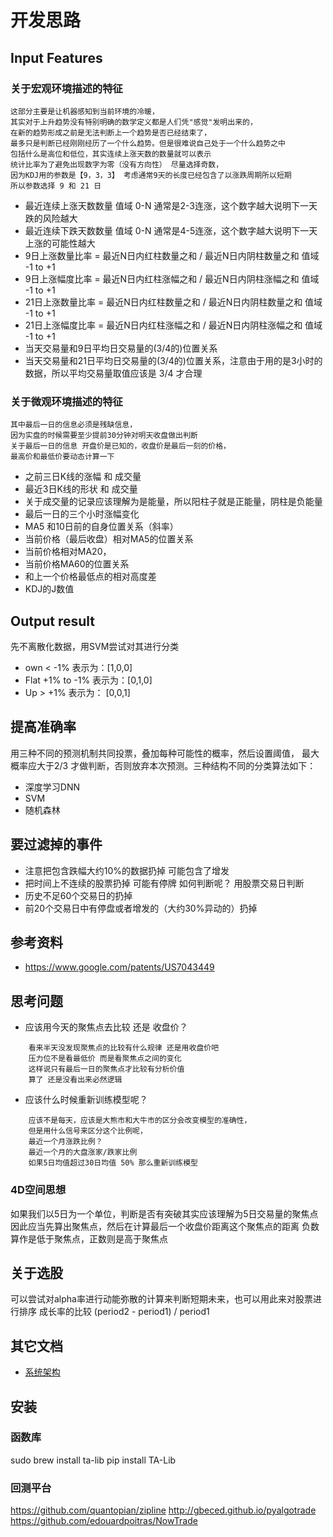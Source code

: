 # 开发思路

## Input Features
### 关于宏观环境描述的特征
```
这部分主要是让机器感知到当前环境的冷暖，
其实对于上升趋势没有特别明确的数学定义都是人们凭"感觉"发明出来的，
在新的趋势形成之前是无法判断上一个趋势是否已经结束了，
最多只是判断已经刚刚经历了一个什么趋势。但是很难说自己处于一个什么趋势之中
包括什么是高位和低位，其实连续上涨天数的数量就可以表示 
统计比率为了避免出现数字为零（没有方向性） 尽量选择奇数，
因为KDJ用的参数是【9，3，3】 考虑通常9天的长度已经包含了以涨跌周期所以短期
所以参数选择 9 和 21 日

```
* 最近连续上涨天数数量 值域 0-N  通常是2-3连涨，这个数字越大说明下一天跌的风险越大
* 最近连续下跌天数数量 值域 0-N  通常是4-5连涨，这个数字越大说明下一天上涨的可能性越大
* 9日上涨数量比率 = 最近N日内红柱数量之和 / 最近N日内阴柱数量之和  值域 -1 to +1
* 9日上涨幅度比率 = 最近N日内红柱涨幅之和 / 最近N日内阴柱涨幅之和  值域 -1 to +1
* 21日上涨数量比率 = 最近N日内红柱数量之和 / 最近N日内阴柱数量之和 值域 -1 to +1
* 21日上涨幅度比率 = 最近N日内红柱涨幅之和 / 最近N日内阴柱涨幅之和 值域 -1 to +1
* 当天交易量和9日平均日交易量的(3/4的)位置关系
* 当天交易量和21日平均日交易量的(3/4的)位置关系，注意由于用的是3小时的数据，所以平均交易量取值应该是 3/4 才合理

### 关于微观环境描述的特征
```
其中最后一日的信息必须是残缺信息，
因为实盘的时候需要至少提前30分钟对明天收盘做出判断
关于最后一日的信息 开盘价是已知的，收盘价是最后一刻的价格，
最高价和最低价要动态计算一下
```
* 之前三日K线的涨幅 和 成交量
* 最近3日K线的形状 和 成交量 
* 关于成交量的记录应该理解为是能量，所以阳柱子就是正能量，阴柱是负能量
* 最后一日的三个小时涨幅变化
* MA5 和10日前的自身位置关系（斜率）
* 当前价格（最后收盘）相对MA5的位置关系
* 当前价格相对MA20，
* 当前价格MA60的位置关系
* 和上一个价格最低点的相对高度差
* KDJ的J数值

## Output result
先不离散化数据，用SVM尝试对其进行分类
* own < -1% 表示为：[1,0,0]  
* Flat +1% to -1% 表示为：[0,1,0]
* Up > +1% 表示为： [0,0,1]


## 提高准确率
用三种不同的预测机制共同投票，叠加每种可能性的概率，然后设置阈值，
最大概率应大于2/3 才做判断，否则放弃本次预测。三种结构不同的分类算法如下：
* 深度学习DNN
* SVM
* 随机森林

## 要过滤掉的事件
* 注意把包含跌幅大约10%的数据扔掉 可能包含了增发
* 把时间上不连续的股票扔掉 可能有停牌 如何判断呢？ 用股票交易日判断
* 历史不足60个交易日的扔掉
* 前20个交易日中有停盘或者增发的（大约30%异动的）扔掉

## 参考资料
* https://www.google.com/patents/US7043449

## 思考问题
* 应该用今天的聚焦点去比较 还是 收盘价？ 
```  
    看来半天没发现聚焦点的比较有什么规律 还是用收盘价吧
    压力位不是看最低价 而是看聚焦点之间的变化
    这样说只有最后一日的聚焦点才比较有分析价值
    算了 还是没看出来必然逻辑
```
* 应该什么时候重新训练模型呢？ 
```
    应该不是每天，应该是大熊市和大牛市的区分会改变模型的准确性，
    但是用什么信号来区分这个比例呢，
    最近一个月涨跌比例？ 
    最近一个月的大盘涨家/跌家比例
    如果5日均值超过30日均值 50% 那么重新训练模型
```

### 4D空间思想
如果我们以5日为一个单位，判断是否有突破其实应该理解为5日交易量的聚焦点
因此应当先算出聚焦点，然后在计算最后一个收盘价距离这个聚焦点的距离
负数算作是低于聚焦点，正数则是高于聚焦点

## 关于选股
可以尝试对alpha率进行动能弥散的计算来判断短期未来，也可以用此来对股票进行排序
成长率的比较 (period2 - period1) / period1

## 其它文档
* [系统架构](Docs/arch.md)

## 安装
### 函数库
sudo brew install ta-lib
pip install TA-Lib

### 回测平台
https://github.com/quantopian/zipline
http://gbeced.github.io/pyalgotrade
https://github.com/edouardpoitras/NowTrade